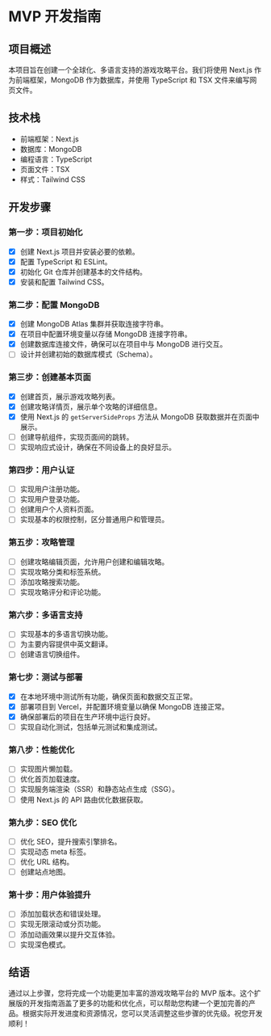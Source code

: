 # MVP 开发指南

## 项目概述

本项目旨在创建一个全球化、多语言支持的游戏攻略平台。我们将使用 Next.js 作为前端框架，MongoDB 作为数据库，并使用 TypeScript 和 TSX 文件来编写网页文件。

## 技术栈

- 前端框架：Next.js
- 数据库：MongoDB
- 编程语言：TypeScript
- 页面文件：TSX
- 样式：Tailwind CSS

## 开发步骤

### 第一步：项目初始化

- [x] 创建 Next.js 项目并安装必要的依赖。
- [x] 配置 TypeScript 和 ESLint。
- [x] 初始化 Git 仓库并创建基本的文件结构。
- [x] 安装和配置 Tailwind CSS。

### 第二步：配置 MongoDB

- [x] 创建 MongoDB Atlas 集群并获取连接字符串。
- [x] 在项目中配置环境变量以存储 MongoDB 连接字符串。
- [x] 创建数据库连接文件，确保可以在项目中与 MongoDB 进行交互。
- [ ] 设计并创建初始的数据库模式（Schema）。

### 第三步：创建基本页面

- [x] 创建首页，展示游戏攻略列表。
- [x] 创建攻略详情页，展示单个攻略的详细信息。
- [x] 使用 Next.js 的 `getServerSideProps` 方法从 MongoDB 获取数据并在页面中展示。
- [ ] 创建导航组件，实现页面间的跳转。
- [ ] 实现响应式设计，确保在不同设备上的良好显示。

### 第四步：用户认证

- [ ] 实现用户注册功能。
- [ ] 实现用户登录功能。
- [ ] 创建用户个人资料页面。
- [ ] 实现基本的权限控制，区分普通用户和管理员。

### 第五步：攻略管理

- [ ] 创建攻略编辑页面，允许用户创建和编辑攻略。
- [ ] 实现攻略分类和标签系统。
- [ ] 添加攻略搜索功能。
- [ ] 实现攻略评分和评论功能。

### 第六步：多语言支持

- [ ] 实现基本的多语言切换功能。
- [ ] 为主要内容提供中英文翻译。
- [ ] 创建语言切换组件。

### 第七步：测试与部署

- [x] 在本地环境中测试所有功能，确保页面和数据交互正常。
- [x] 部署项目到 Vercel，并配置环境变量以确保 MongoDB 连接正常。
- [x] 确保部署后的项目在生产环境中运行良好。
- [ ] 实现自动化测试，包括单元测试和集成测试。

### 第八步：性能优化

- [ ] 实现图片懒加载。
- [ ] 优化首页加载速度。
- [ ] 实现服务端渲染（SSR）和静态站点生成（SSG）。
- [ ] 使用 Next.js 的 API 路由优化数据获取。

### 第九步：SEO 优化

- [ ] 优化 SEO，提升搜索引擎排名。
- [ ] 实现动态 meta 标签。
- [ ] 优化 URL 结构。
- [ ] 创建站点地图。

### 第十步：用户体验提升

- [ ] 添加加载状态和错误处理。
- [ ] 实现无限滚动或分页功能。
- [ ] 添加动画效果以提升交互体验。
- [ ] 实现深色模式。

## 结语

通过以上步骤，您将完成一个功能更加丰富的游戏攻略平台的 MVP 版本。这个扩展版的开发指南涵盖了更多的功能和优化点，可以帮助您构建一个更加完善的产品。根据实际开发进度和资源情况，您可以灵活调整这些步骤的优先级。祝您开发顺利！